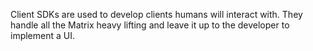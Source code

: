 Client SDKs are used to develop clients humans will interact with. They handle
all the Matrix heavy lifting and leave it up to the developer to implement a UI.

